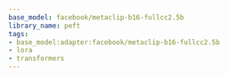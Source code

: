 ```yaml
---
base_model: facebook/metaclip-b16-fullcc2.5b
library_name: peft
tags:
- base_model:adapter:facebook/metaclip-b16-fullcc2.5b
- lora
- transformers
---
```

